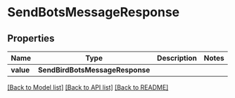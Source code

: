 # SendBotsMessageResponse


## Properties
Name | Type | Description | Notes
------------ | ------------- | ------------- | -------------
**value** | **SendBirdBotsMessageResponse** |  | 

[[Back to Model list]](../README.md#documentation-for-models) [[Back to API list]](../README.md#documentation-for-api-endpoints) [[Back to README]](../README.md)


